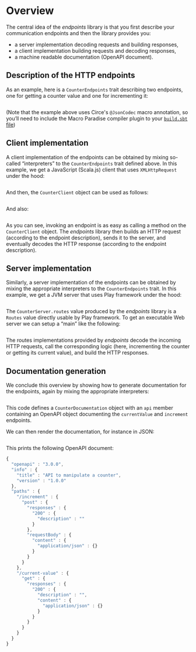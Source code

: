 # Overview

The central idea of the *endpoints* library is that you first describe your communication endpoints
and then the library provides you:

- a server implementation decoding requests and building responses,
- a client implementation building requests and decoding responses,
- a machine readable documentation (OpenAPI document).

## Description of the HTTP endpoints

As an example, here is a `CounterEndpoints` trait describing two endpoints, one for getting a counter value and one for
incrementing it:

~~~ scala src=../../../examples/overview/endpoints/src/main/scala/overview/CounterEndpoints.scala#relevant-code
~~~

(Note that the example above uses Circe's `@JsonCodec` macro annotation, so you’ll need to include the Macro Paradise
compiler plugin to your [`build.sbt` file](https://github.com/julienrf/endpoints/blob/ca58dabbc544dd28464db1aa0eb4cf72f59489d0/documentation/build.sbt#L92))

## Client implementation

A client implementation of the endpoints can be obtained by mixing so-called “interpreters” to the `CounterEndpoints`
trait defined above. In this example, we get a JavaScript (Scala.js) client that uses `XMLHttpRequest` under
the hood:

~~~ scala src=../../../examples/overview/client/src/main/scala/overview/CounterClient.scala#relevant-code
~~~

And then, the `CounterClient` object can be used as follows:

~~~ scala src=../../../examples/overview/client/src/main/scala/overview/Usage.scala#current-value
~~~

And also:

~~~ scala src=../../../examples/overview/client/src/main/scala/overview/Usage.scala#increment
~~~

As you can see, invoking an endpoint is as easy as calling a method on the `CounterClient` object.
The *endpoints* library then builds an HTTP request (according to the endpoint description), sends
it to the server, and eventually decodes the HTTP response (according to the endpoint description).

## Server implementation

Similarly, a server implementation of the endpoints can be obtained by mixing the appropriate
interpreters to the `CounterEndpoints` trait. In this example, we get a JVM server that uses
Play framework under the hood:

~~~ scala src=../../../examples/overview/server/src/main/scala/overview/CounterServer.scala#relevant-code
~~~

The `CounterServer.routes` value produced by the *endpoints* library is a `Routes` value directly
usable by Play framework. To get an executable Web server we can setup a “main” like the following:

~~~ scala src=../../../examples/overview/server/src/main/scala/overview/Main.scala#relevant-code
~~~

The routes implementations provided by *endpoints* decode the incoming HTTP requests, call the corresponding logic
(here, incrementing the counter or getting its current value), and build the HTTP responses.

## Documentation generation

We conclude this overview by showing how to generate documentation for the endpoints, again by mixing the appropriate
interpreters:

~~~ scala src=../../../examples/overview/documentation/src/main/scala/overview/CounterDocumentation.scala#relevant-code
~~~

This code defines a `CounterDocumentation` object with an `api` member containing an OpenAPI object documenting
the `currentValue` and `increment` endpoints.

We can then render the documentation, for instance in JSON:

~~~ scala src=../../../examples/overview/documentation/src/main/scala/overview/CounterDocumentation.scala#export
~~~

This prints the following OpenAPI document:

~~~ javascript
{
  "openapi" : "3.0.0",
  "info" : {
    "title" : "API to manipulate a counter",
    "version" : "1.0.0"
  },
  "paths" : {
    "/increment" : {
      "post" : {
        "responses" : {
          "200" : {
            "description" : ""
          }
        },
        "requestBody" : {
          "content" : {
            "application/json" : {}
          }
        }
      }
    },
    "/current-value" : {
      "get" : {
        "responses" : {
          "200" : {
            "description" : "",
            "content" : {
              "application/json" : {}
            }
          }
        }
      }
    }
  }
}
~~~ 
